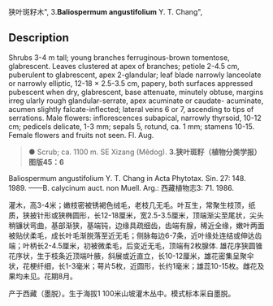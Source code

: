 狭叶斑籽木",
3.**Baliospermum angustifolium** Y. T. Chang",

## Description
Shrubs 3-4 m tall; young branches ferruginous-brown tomentose, glabrescent. Leaves clustered at apex of branches; petiole 2-4.5 cm, puberulent to glabrescent, apex 2-glandular; leaf blade narrowly lanceolate or narrowly elliptic, 12-18 × 2.5-3.5 cm, papery, both surfaces appressed pubescent when dry, glabrescent, base attenuate, minutely obtuse, margins irreg ularly rough glandular-serrate, apex acuminate or caudate- acuminate, acumen slightly falcate-inflected; lateral veins 6 or 7, ascending to tips of serrations. Male flowers: inflorescences subapical, narrowly thyrsoid, 10-12 cm; pedicels delicate, 1-3 mm; sepals 5, rotund, ca. 1 mm; stamens 10-15. Female flowers and fruits not seen. Fl. Aug.

> ● Scrub; ca. 1100 m. SE Xizang (Mêdog).
**3.狭叶斑籽（植物分类学报）图版45：6**

Baliospermum angustifolium Y. T. Chang in Acta Phytotax. Sin. 27: 148. 1989. ——B. calycinum auct. non Muell. Arg.: 西藏植物志3: 71. 1986.

灌木，高3-4米；嫩枝密被锈褐色绒毛，老枝几无毛。叶互生，常聚生枝顶，纸质，狭披针形或狭椭圆形，长12-18厘米，宽2.5-3.5厘米，顶端渐尖至尾状，尖头稍镰状弯曲，基部渐狭，基端钝，边缘具疏细齿，齿端有腺，稀近全缘，嫩叶两面被贴伏柔毛，成长叶毛渐脱落至近无毛；侧脉每边6-7条，近叶缘处连结或伸达齿端；叶柄长2-4.5厘米，初被微柔毛，后变近无毛，顶端有2枚腺体. 雄花序狭圆锥花序状，生于枝条近顶端叶腋，斜展或近直立，长10-12厘米，雄花密集呈聚伞状，花梗纤细，长1-3毫米；萼片5枚，近圆形，长约1毫米；雄蕊10-15枚。雌花及果均未见。花期8月。

产于西藏（墨脱）。生于海拔1 100米山坡灌木丛中。模式标本采自墨脱。
